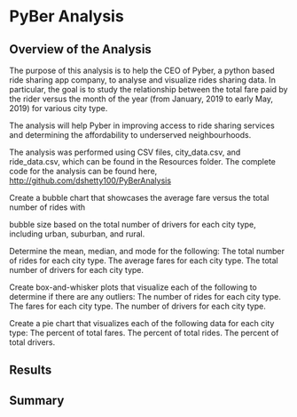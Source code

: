 # PyBer Analysis


## Overview of the Analysis

The purpose of this analysis is to help the CEO of Pyber, a python based ride sharing app company, to analyse and visualize 
rides sharing data. In particular, the goal is to study the relationship between the total fare paid by the rider versus the 
month of the year (from January, 2019 to early May, 2019) for various city type.   

The analysis will help Pyber in improving access to ride sharing services and determining the affordability to underserved neighbourhoods.

The analysis was performed using CSV files, city_data.csv, and ride_data.csv, which can be found in the Resources folder. The complete code for the analysis can be found here, http://github.com/dshetty100/PyBerAnalysis


Create a bubble chart that showcases the average fare versus the total number of rides with 


bubble size based on the total number of drivers for each city type, including urban, suburban, 
and rural.

Determine the mean, median, and mode for the following:
The total number of rides for each city type.
The average fares for each city type.
The total number of drivers for each city type.

Create box-and-whisker plots that visualize each of the following to determine if there are 
any outliers:
The number of rides for each city type.
The fares for each city type.
The number of drivers for each city type.

Create a pie chart that visualizes each of the following data for each city type:
The percent of total fares.
The percent of total rides.
The percent of total drivers.

## Results

## Summary
